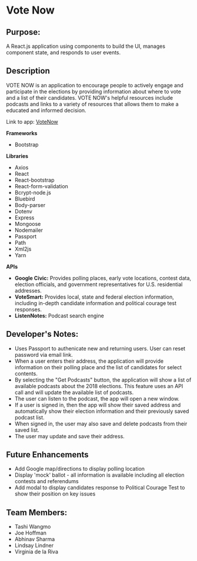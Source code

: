 # Vote Now

## Purpose: ##

A React.js application using components to build the UI, manages component state, and responds to user events. 

## Description ##
VOTE NOW is an application to encourage people to actively engage and participate in the elections by providing information about where to vote and a list of their candidates. VOTE NOW's helpful resources include podcasts and links to a variety of resources that allows them to make a educated and informed decision.

Link to app: [VoteNow](https://morning-waters-46079.herokuapp.com/)

**Frameworks**
* Bootstrap

**Libraries**
* Axios
* React
* React-bootstrap
* React-form-validation
* Bcrypt-node.js
* Bluebird
* Body-parser
* Dotenv
* Express
* Mongoose
* Nodemailer
* Passport
* Path
* Xml2js
* Yarn

**APIs**
* **Google Civic:** Provides polling places, early vote locations, contest data, election officials, and government representatives for U.S. residential addresses.
* **VoteSmart:** Provides local, state and federal election information, including in-depth candidate information and political courage test responses.
* **ListenNotes:** Podcast search engine

## Developer's Notes: ##
* Uses Passport to authenicate new and returning users. User can reset password via email link.
* When a user enters their address, the application will provide information on their polling place and the list of candidates for select contents.
* By selecting the "Get Podcasts" button, the application will show a list of available podcasts about the 2018 elections. This feature uses an API call and will update the available list of podcasts.
* The user can listen to the podcast, the app will open a new window.
* If a user is signed in, then the app will show their saved address and automatically show their election information and their previously saved podcast list.
* When signed in, the user may also save and delete podcasts from their saved list.
* The user may update and save their address.

## Future Enhancements ##
* Add Google map/directions to display polling location
* Display 'mock' ballot - all information is available including all election contests and referendums
* Add modal to display candidates response to Political Courage Test to show their position on key issues

## Team Members: ##
* Tashi Wangmo
* Joe Hoffman
* Abhinav Sharma
* Lindsay Lindner
* Virginia de la Riva
